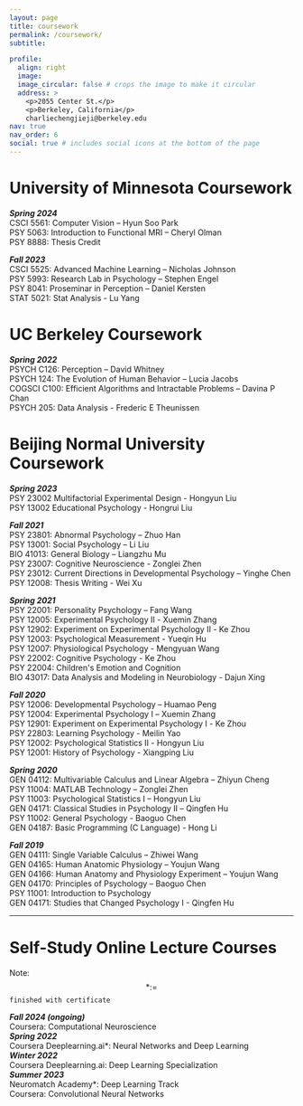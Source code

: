```yaml
---
layout: page
title: coursework
permalink: /coursework/
subtitle:

profile:
  align: right
  image: 
  image_circular: false # crops the image to make it circular
  address: >
    <p>2055 Center St.</p>
    <p>Berkeley, California</p>
    charliechengjieji@berkeley.edu
nav: true
nav_order: 6
social: true # includes social icons at the bottom of the page
---
```


# University of Minnesota Coursework
**_Spring 2024_**\
CSCI 5561: Computer Vision – Hyun Soo Park\
PSY 5063: Introduction to Functional MRI – Cheryl Olman\
PSY 8888: Thesis Credit

**_Fall 2023_**\
CSCI 5525: Advanced Machine Learning – Nicholas Johnson\
PSY 5993: Research Lab in Psychology – Stephen Engel\
PSY 8041: Proseminar in Perception – Daniel Kersten\
STAT 5021: Stat Analysis - Lu Yang



# UC Berkeley Coursework
**_Spring 2022_**\
PSYCH C126: Perception – David Whitney\
PSYCH 124: The Evolution of Human Behavior – Lucia Jacobs\
COGSCI C100: Efficient Algorithms and Intractable Problems – Davina P Chan\
PSYCH 205: Data Analysis - Frederic E Theunissen



# Beijing Normal University Coursework
**_Spring 2023_**\
PSY 23002 Multifactorial Experimental Design - Hongyun Liu\
PSY 13002 Educational Psychology - Hongrui Liu

**_Fall 2021_**\
PSY 23801: Abnormal Psychology – Zhuo Han\
PSY 13001: Social Psychology – Li Liu\
BIO 41013: General Biology – Liangzhu Mu\
PSY 23007: Cognitive Neuroscience - Zonglei Zhen\
PSY 23012: Current Directions in Developmental Psychology – Yinghe Chen\
PSY 12008: Thesis Writing - Wei Xu 

**_Spring 2021_**\
PSY 22001: Personality Psychology – Fang Wang\
PSY 12005: Experimental Psychology Ⅱ - Xuemin Zhang\
PSY 12902: Experiment on Experimental Psychology Ⅱ - Ke Zhou\
PSY 12003: Psychological Measurement - Yueqin Hu\
PSY 12007: Physiological Psychology - Mengyuan Wang\
PSY 22002: Cognitive Psychology - Ke Zhou\
PSY 22004: Children's Emotion and Cognition\
BIO 43017: Data Analysis and Modeling in Neurobiology - Dajun Xing

**_Fall 2020_**\
PSY 12006: Developmental Psychology – Huamao Peng\
PSY 12004: Experimental Psychology Ⅰ – Xuemin Zhang\
PSY 12901: Experiment on Experimental Psychology Ⅰ - Ke Zhou\
PSY 22803: Learning Psychology - Meilin Yao\
PSY 12002: Psychological Statistics Ⅱ - Hongyun Liu\
PSY 12001: History of Psychology - Xiangping Liu

**_Spring 2020_**\
GEN 04112: Multivariable Calculus and Linear Algebra – Zhiyun Cheng\
PSY 11004: MATLAB Technology – Zonglei Zhen\
PSY 11003: Psychological Statistics I – Hongyun Liu\
GEN 04171: Classical Studies in Psychology Ⅱ – Qingfen Hu\
PSY 11002: General Psychology - Baoguo Chen\
GEN 04187: Basic Programming (C Language) - Hong Li

**_Fall 2019_**\
GEN 04111: Single Variable Calculus – Zhiwei Wang\
GEN 04165: Human Anatomic Physiology – Youjun Wang\
GEN 04166: Human Anatomy and Physiology Experiment – Youjun Wang\
GEN 04170: Principles of Psychology – Baoguo Chen\
PSY 11001: Introduction to Psychology\
GEN 04171: Studies that Changed Psychology I - Qingfen Hu




---

# Self-Study Online Lecture Courses

Note: $$*:=$$ `finished with certificate`
<!-- > $$* *:= $$ `referenced a snippet of the material` -->

**_Fall 2024 (ongoing)_**\
Coursera: Computational Neuroscience\
**_Spring 2022_**\
Coursera Deeplearning.ai\*: Neural Networks and Deep Learning\
**_Winter 2022_**\
Coursera Deeplearning.ai: Deep Learning Specialization\
**_Summer 2023_**\
Neuromatch Academy\*: Deep Learning Track\
Coursera: Convolutional Neural Networks

